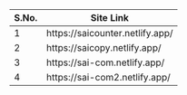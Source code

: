  <table>
            <thead>
                <tr>
                    <th >S.No. </th>
                    <th >Site Link</th>
                </tr>
            </thead>
            <tbody>
                <tr >
                    <td>1</td>
                    <td>https://saicounter.netlify.app/</td>
                </tr>
                <tr >
                    <td>2</td>
                    <td>https://saicopy.netlify.app/</td>
                </tr>
                <tr >
                    <td>3</td>
                    <td>https://sai-com.netlify.app/</td>
                </tr>
                <tr >
                    <td>4</td>
                    <td>https://sai-com2.netlify.app/</td>
                </tr>
                
          
